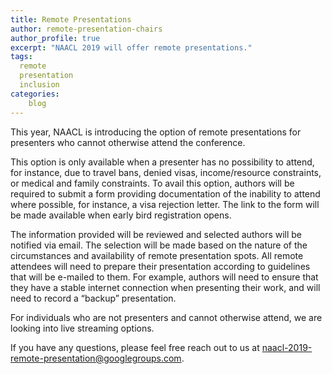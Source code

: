 ```yaml
---
title: Remote Presentations
author: remote-presentation-chairs
author_profile: true
excerpt: "NAACL 2019 will offer remote presentations."
tags:
  remote
  presentation
  inclusion
categories:
    blog
---
```


This year, NAACL is introducing the option of remote presentations for presenters who cannot otherwise attend the conference.

This option is only available when a presenter has no possibility to attend, for instance, due to travel bans, denied visas, income/resource constraints, or medical and family constraints. To avail this option, authors will be required to submit a form providing documentation of the inability to attend where possible, for instance, a visa rejection letter. The link to the form will be made available when early bird registration opens.

The information provided will be reviewed and selected authors will be notified via email. The selection will be made based on the nature of the circumstances and availability of remote presentation spots. All remote attendees will need to prepare their presentation according to guidelines that will be e-mailed to them. For example, authors will need to ensure that they have a stable internet connection when presenting their work, and will need to record a “backup” presentation.

For individuals who are not presenters and cannot otherwise attend, we are looking into live streaming options.

If you have any questions, please feel free reach out to us at [naacl-2019-remote-presentation@googlegroups.com](mailto:naacl-2019-remote-presentation@googlegroups.com).